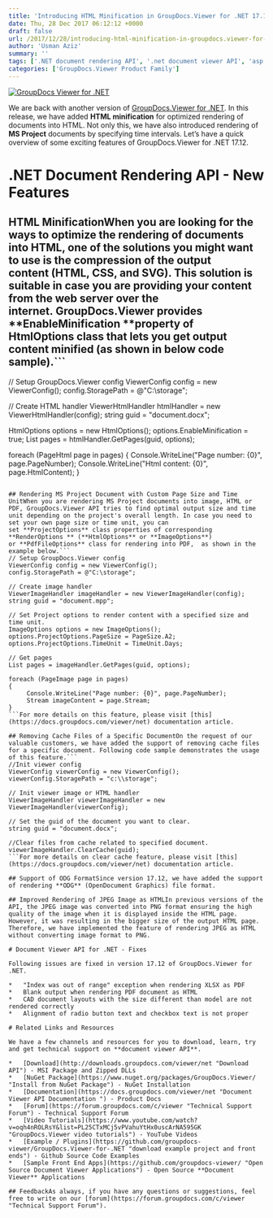 ```yaml
---
title: 'Introducing HTML Minification in GroupDocs.Viewer for .NET 17.12'
date: Thu, 28 Dec 2017 06:12:12 +0000
draft: false
url: /2017/12/28/introducing-html-minification-in-groupdocs.viewer-for-.net-17.12/
author: 'Usman Aziz'
summary: ''
tags: ['.NET document rendering API', '.net document viewer API', 'asp.net document viewer API', 'C# document viewer API', 'Document viewer API', 'document viewer API for .net', 'document viewer API for asp.net', 'GroupDocs.Viewer for .NET Releases']
categories: ['GroupDocs.Viewer Product Family']
---
```


[![GroupDocs Viewer for .NET](https://blog.groupdocs.com/wp-content/uploads/sites/4/2016/11/groupdocs-viewer-net.png)](https://www.groupdocs.com/products/viewer/net)

We are back with another version of [GroupDocs.Viewer for .NET](https://products.groupdocs.com/viewer/net). In this release, we have added **HTML minification** for optimized rendering of documents into HTML. Not only this, we have also introduced rendering of **MS Project** documents by specifying time intervals. Let’s have a quick overview of some exciting features of GroupDocs.Viewer for .NET 17.12.

# .NET Document Rendering API - New Features

## HTML MinificationWhen you are looking for the ways to optimize the rendering of documents into HTML, one of the solutions you might want to use is the compression of the output content (HTML, CSS, and SVG). This solution is suitable in case you are providing your content from the web server over the internet. GroupDocs.Viewer provides **EnableMinification **property of **HtmlOptions** class that lets you get output content minified (as shown in below code sample).```
// Setup GroupDocs.Viewer config
ViewerConfig config = new ViewerConfig();
config.StoragePath = @"C:\storage";
  
// Create HTML handler
ViewerHtmlHandler htmlHandler = new ViewerHtmlHandler(config);
string guid = "document.docx";
  
HtmlOptions options = new HtmlOptions();
options.EnableMinification = true;
List pages = htmlHandler.GetPages(guid, options);
  
foreach (PageHtml page in pages)
{
    Console.WriteLine("Page number: {0}", page.PageNumber);
    Console.WriteLine("Html content: {0}", page.HtmlContent);
} 
```Currently, minification is only applied to HTML. However, we are going to provide minification for CSS as well in upcoming versions of the API. For more details, please visit [this](https://docs.groupdocs.com/viewer/net) documentation article.

## Rendering MS Project Document with Custom Page Size and Time UnitWhen you are rendering MS Project documents into image, HTML or PDF, GroupDocs.Viewer API tries to find optimal output size and time unit depending on the project's overall length. In case you need to set your own page size or time unit, you can set **ProjectOptions** class properties of corresponding  **RenderOptions ** (**HtmlOptions** or **ImageOptions**) or **PdfFileOptions** class for rendering into PDF,  as shown in the example below.```
// Setup GroupDocs.Viewer config
ViewerConfig config = new ViewerConfig();
config.StoragePath = @"C:\storage";
   
// Create image handler
ViewerImageHandler imageHandler = new ViewerImageHandler(config);
string guid = "document.mpp";
   
// Set Project options to render content with a specified size and time unit.
ImageOptions options = new ImageOptions();
options.ProjectOptions.PageSize = PageSize.A2;
options.ProjectOptions.TimeUnit = TimeUnit.Days;
  
// Get pages 
List pages = imageHandler.GetPages(guid, options);
   
foreach (PageImage page in pages)
{
     Console.WriteLine("Page number: {0}", page.PageNumber); 
     Stream imageContent = page.Stream;
} 
```For more details on this feature, please visit [this](https://docs.groupdocs.com/viewer/net) documentation article.

## Removing Cache Files of a Specific DocumentOn the request of our valuable customers, we have added the support of removing cache files for a specific document. Following code sample demonstrates the usage of this feature.```
//Init viewer config
ViewerConfig viewerConfig = new ViewerConfig();
viewerConfig.StoragePath = "c:\\storage"; 

// Init viewer image or HTML handler 
ViewerImageHandler viewerImageHandler = new ViewerImageHandler(viewerConfig); 

// Set the guid of the document you want to clear. 
string guid = "document.docx"; 

//Clear files from cache related to specified document. 
viewerImageHandler.ClearCache(guid);
```For more details on clear cache feature, please visit [this](https://docs.groupdocs.com/viewer/net) documentation article.

## Support of ODG FormatSince version 17.12, we have added the support of rendering **ODG** (OpenDocument Graphics) file format.

## Improved Rendering of JPEG Image as HTMLIn previous versions of the API, the JPEG image was converted into PNG format ensuring the high quality of the image when it is displayed inside the HTML page. However, it was resulting in the bigger size of the output HTML page. Therefore, we have implemented the feature of rendering JPEG as HTML without converting image format to PNG.

# Document Viewer API for .NET - Fixes

Following issues are fixed in version 17.12 of GroupDocs.Viewer for .NET.

*   "Index was out of range" exception when rendering XLSX as PDF
*   Blank output when rendering PDF document as HTML
*   CAD document layouts with the size different than model are not rendered correctly
*   Alignment of radio button text and checkbox text is not proper

# Related Links and Resources

We have a few channels and resources for you to download, learn, try and get technical support on **document viewer API**.

*   [Download](http://downloads.groupdocs.com/viewer/net "Download API") - MSI Package and Zipped DLLs
*   [NuGet Package](https://www.nuget.org/packages/GroupDocs.Viewer/ "Install from NuGet Package") - NuGet Installation
*   [Documentation](https://docs.groupdocs.com/viewer/net "Document Viewer API Documentation ") - Product Docs
*   [Forum](https://forum.groupdocs.com/c/viewer "Technical Support Forum") - Technical Support Forum
*   [Video Tutorials](https://www.youtube.com/watch?v=oqh4nROLRsY&list=PL25CTxMCj5vPVahuYtHx0uscArNA595GK "GroupDocs.Viewer video tutorials") - YouTube Videos
*   [Example / Plugins](https://github.com/groupdocs-viewer/GroupDocs.Viewer-for-.NET "download example project and front ends") - Github Source Code Examples
*   [Sample Front End Apps](https://github.com/groupdocs-viewer/ "Open Source Document Viewer Applications") - Open Source **Document Viewer** Applications

## FeedbackAs always, if you have any questions or suggestions, feel free to write on our [forum](https://forum.groupdocs.com/c/viewer "Technical Support Forum").





